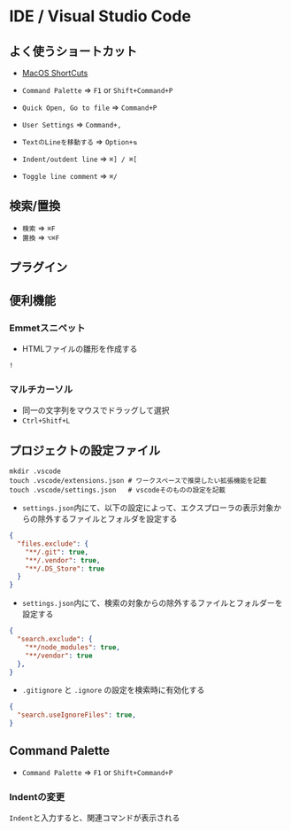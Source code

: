# IDE / Visual Studio Code


## よく使うショートカット
- [MacOS ShortCuts](https://code.visualstudio.com/shortcuts/keyboard-shortcuts-macos.pdf)

- `Command Palette` => `F1` or `Shift+Command+P`
- `Quick Open, Go to file` => `Command+P`
- `User Settings` => `Command+,`

- `TextのLineを移動する` => `Option+⇅`
- `Indent/outdent line` => `⌘] / ⌘[`
- `Toggle line comment` => `⌘/` 

## 検索/置換
- `検索` => `⌘F`
- `置換` => `⌥⌘F`

## プラグイン

## 便利機能
### Emmetスニペット
- HTMLファイルの雛形を作成する
```
!
```

### マルチカーソル
- 同一の文字列をマウスでドラッグして選択
- `Ctrl+Shitf+L` 

## プロジェクトの設定ファイル
```
mkdir .vscode
touch .vscode/extensions.json # ワークスペースで推奨したい拡張機能を記載
touch .vscode/settings.json   # vscodeそのものの設定を記載
```

- `settings.json`内にて、以下の設定によって、エクスプローラの表示対象からの除外するファイルとフォルダを設定する
```json
{
  "files.exclude": {
    "**/.git": true,
    "**/.vendor": true,
    "**/.DS_Store": true
  }
}
```
- `settings.json`内にて、検索の対象からの除外するファイルとフォルダーを設定する
```json
{
  "search.exclude": {
    "**/node_modules": true,
    "**/vendor": true
  },
}
```
- `.gitignore` と `.ignore` の設定を検索時に有効化する
```json
{
  "search.useIgnoreFiles": true,
}
```

## Command Palette
- `Command Palette` => `F1` or `Shift+Command+P`

### Indentの変更
`Indent`と入力すると、関連コマンドが表示される